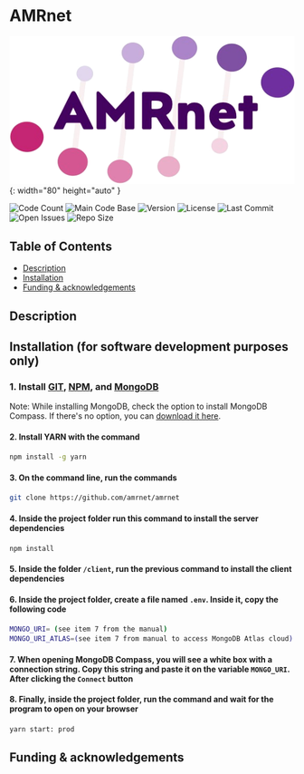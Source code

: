 
# AMRnet

![AMRnet](assets/img/logo-prod.png){: width="80" height="auto" }

![Code Count](https://img.shields.io/github/languages/count/amrnet/amrnet)
![Main Code Base](https://img.shields.io/github/languages/top/amrnet/amrnet)
![Version](https://img.shields.io/badge/version-1.0-red)
![License](https://img.shields.io/badge/license-GPLv3-blue)
![Last Commit](https://img.shields.io/github/last-commit/amrnet/amrnet)
![Open Issues](https://img.shields.io/github/issues-raw/amrnet/amrnet)
![Repo Size](https://img.shields.io/github/repo-size/amrnet/amrnet)

## Table of Contents

- [Description](#description)
- [Installation](#installation-for-software-development-purposes-only)
- [Funding & acknowledgements](#funding--acknowledgements)

## Description

## Installation (for software development purposes only)

### 1. Install [GIT](https://git-scm.com/), [NPM](https://www.npmjs.com/get-npm), and [MongoDB](https://www.mongodb.com/try/download/community?tck=docs_server)

Note: While installing MongoDB, check the option to install MongoDB Compass. If there's no option, you can [download it here](https://www.mongodb.com/try/download/compass).

#### 2. Install YARN with the command

```sh
npm install -g yarn
```

#### 3. On the command line, run the commands

```sh
git clone https://github.com/amrnet/amrnet
```

#### 4. Inside the project folder run this command to install the server dependencies

```sh
npm install
```

#### 5. Inside the folder `/client`, run the previous command to install the client dependencies

#### 6. Inside the project folder, create a file named `.env`. Inside it, copy the following code

```sh
MONGO_URI= (see item 7 from the manual)
MONGO_URI_ATLAS=(see item 7 from manual to access MongoDB Atlas cloud)
```

#### 7. When opening MongoDB Compass, you will see a white box with a connection string. Copy this string and paste it on the variable `MONGO_URI`. After clicking the `Connect` button

#### 8. Finally, inside the project folder, run the command and wait for the program to open on your browser

```sh
yarn start: prod
```

## Funding & acknowledgements
